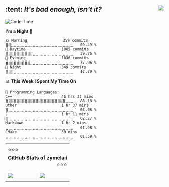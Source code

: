 <div>
  <img align="right" src="https://komarev.com/ghpvc?username=zymelaii&label=Profile%20views&style=flat"/>
  <h2>:tent: <i>It's bad enough, isn't it?</i></h2>
</div>

<!--START_SECTION:waka-->
![Code Time](http://img.shields.io/badge/Code%20Time-1%2C557%20hrs%2042%20mins-blue)

**I'm a Night 🦉** 

```text
🌞 Morning                259 commits         ⣿⣿⣀⣀⣀⣀⣀⣀⣀⣀⣀⣀⣀⣀⣀⣀⣀⣀⣀⣀⣀⣀⣀⣀⣀   09.49 % 
🌆 Daytime                1085 commits        ⣿⣿⣿⣿⣿⣿⣿⣿⣿⣿⣀⣀⣀⣀⣀⣀⣀⣀⣀⣀⣀⣀⣀⣀⣀   39.76 % 
🌃 Evening                1036 commits        ⣿⣿⣿⣿⣿⣿⣿⣿⣿⣀⣀⣀⣀⣀⣀⣀⣀⣀⣀⣀⣀⣀⣀⣀⣀   37.96 % 
🌙 Night                  349 commits         ⣿⣿⣿⣀⣀⣀⣀⣀⣀⣀⣀⣀⣀⣀⣀⣀⣀⣀⣀⣀⣀⣀⣀⣀⣀   12.79 % 
```


📊 **This Week I Spent My Time On** 

```text
💬 Programming Languages: 
C++                      46 hrs 33 mins      ⣿⣿⣿⣿⣿⣿⣿⣿⣿⣿⣿⣿⣿⣿⣿⣿⣿⣿⣿⣿⣿⣿⣀⣀⣀   88.18 % 
Other                    1 hr 37 mins        ⣿⣀⣀⣀⣀⣀⣀⣀⣀⣀⣀⣀⣀⣀⣀⣀⣀⣀⣀⣀⣀⣀⣀⣀⣀   03.08 % 
C                        1 hr 11 mins        ⣿⣀⣀⣀⣀⣀⣀⣀⣀⣀⣀⣀⣀⣀⣀⣀⣀⣀⣀⣀⣀⣀⣀⣀⣀   02.27 % 
Markdown                 1 hr 2 mins         ⣀⣀⣀⣀⣀⣀⣀⣀⣀⣀⣀⣀⣀⣀⣀⣀⣀⣀⣀⣀⣀⣀⣀⣀⣀   01.98 % 
CMake                    50 mins             ⣀⣀⣀⣀⣀⣀⣀⣀⣀⣀⣀⣀⣀⣀⣀⣀⣀⣀⣀⣀⣀⣀⣀⣀⣀   01.59 % 
```


<!--END_SECTION:waka-->

<div align="center">
  <table>
    <tr></tr>
    <tr><td colspan="2" align="center"></td></tr>
    <tr>
      <td colspan="2" align="center">
        <div align="left">⭐⭐⭐</div>
        <b>GitHub Stats of zymelaii</b>
        <div align="right">⭐⭐⭐</div>
      </td>
    </tr>
    <tr><td colspan="2" align="center"></td></tr>
    <tr>
      <td>
        <img align="center" src="https://github-readme-stats.vercel.app/api?username=zymelaii&theme=buefy&include_all_commits=true&show_icons=true&rank_icon=percentile&hide_title=true&hide_border=true"/>
      </td>
      <td>
        <img align="center" src="https://github-readme-stats.vercel.app/api/top-langs/?username=zymelaii&layout=donut&hide_title=true&hide_border=true"/>
      </td>
    </tr>
    <tr><td colspan="2" align="center"></td></tr>
  </table>
</div>
